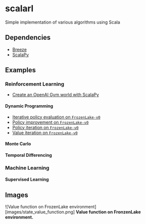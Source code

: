 # scalarl

Simple implementation of various algorithms using Scala

## Dependencies

- <a href="https://github.com/scalanlp/breeze/tree/master/math/src/main/scala/breeze">Breeze</a>
- <a href="https://scalapy.dev/">ScalaPy</a>


## Examples

### Reinforcement Learning

- <a href="src/main/scala/examples/rl/Example1_CreateGym_World.scala">Create an OpenAI Gym world with ScalaPy</a>

#### Dynamic Programming

- <a href="src/main/scala/examples/rl/Example3_IterativePoicyEvaluation.scala">Iterative policy evaluation on ```FrozenLake-v0```</a>
- <a href="src/main/scala/examples/rl/Example4_PolicyImprovement_FrozenLake.scala">Policy improvement on ```FrozenLake-v0```</a>
- <a href="src/main/scala/examples/rl/Example5_PolicyIteration_FrozenLake">Policy iteration on ```FrozenLake-v0```</a>
- <a href="src/main/scala/examples/rl/Example2_ValueIteration.scala">Value iteration on ```FrozenLake-v0```</a>

#### Monte Carlo

#### Temporal Differencing


### Machine Learning

#### Supervised Learning


## Images

![Value function on FrozenLake environment][images/state_value_function.png]
**Value function on FronzenLake environment.**
